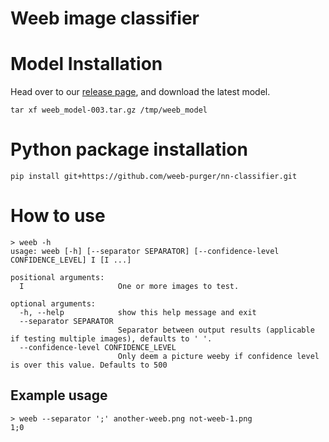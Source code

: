 # Weeb image classifier

# Model Installation
Head over to our [release page](https://github.com/weeb-purger/nn-classifier/releases), and download the latest model.

`tar xf weeb_model-003.tar.gz /tmp/weeb_model`

# Python package installation
`pip install git+https://github.com/weeb-purger/nn-classifier.git`

# How to use

```
> weeb -h                                                                                                                                                                                           
usage: weeb [-h] [--separator SEPARATOR] [--confidence-level CONFIDENCE_LEVEL] I [I ...]

positional arguments:
  I                     One or more images to test.

optional arguments:
  -h, --help            show this help message and exit
  --separator SEPARATOR
                        Separator between output results (applicable if testing multiple images), defaults to ' '.
  --confidence-level CONFIDENCE_LEVEL
                        Only deem a picture weeby if confidence level is over this value. Defaults to 500
```

## Example usage
```
> weeb --separator ';' another-weeb.png not-weeb-1.png                                                                                                                                             1;0
```
